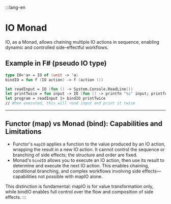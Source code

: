 :::lang-en
# IO Monad

IO, as a Monad, allows chaining multiple IO actions in sequence, enabling dynamic and controlled side-effectful workflows.

## Example in F# (pseudo IO type)

```fsharp
type IO<'a> = IO of (unit -> 'a)
bindIO = fun f (IO action) -> f (action ())

let readInput = IO (fun () -> System.Console.ReadLine())
let printTwice = fun input -> IO (fun () -> printfn "%s" input; printfn "%s" input)
let program = readInput |> bindIO printTwice
// When executed, this will read input and print it twice
```

---

## Functor (map) vs Monad (bind): Capabilities and Limitations

- Functor's `mapIO` applies a function to the value produced by an IO action, wrapping the result in a new IO action. It cannot control the sequence or branching of side effects; the structure and order are fixed.
- Monad's `bindIO` allows you to execute an IO action, then use its result to determine and execute the next IO action. This enables chaining, conditional branching, and complex workflows involving side effects—capabilities not possible with mapIO alone.

This distinction is fundamental: mapIO is for value transformation only, while bindIO enables full control over the flow and composition of side effects.
:::